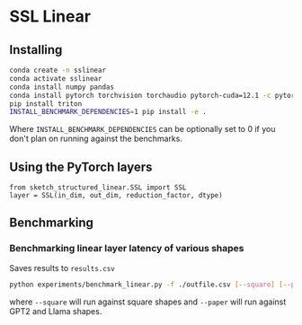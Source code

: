 

# SSL Linear 



## Installing
```sh
conda create -n sslinear
conda activate sslinear
conda install numpy pandas
conda install pytorch torchvision torchaudio pytorch-cuda=12.1 -c pytorch -c nvidia
pip install triton
INSTALL_BENCHMARK_DEPENDENCIES=1 pip install -e .
```
Where `INSTALL_BENCHMARK_DEPENDENCIES` can be optionally set to 0 if you don't plan on running against the benchmarks.

## Using the PyTorch layers
```
from sketch_structured_linear.SSL import SSL
layer = SSL(in_dim, out_dim, reduction_factor, dtype)
```

## Benchmarking

### Benchmarking linear layer latency of various shapes
Saves results to `results.csv`
```sh
python experiments/benchmark_linear.py -f ./outfile.csv [--square] [--paper] [-d float16 or float32]
```
where `--square` will run against square shapes and `--paper` will run against GPT2 and Llama shapes.
